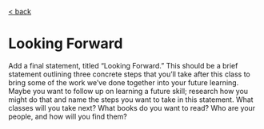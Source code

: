 [< back](https://justin51000.github.io/)

# Looking Forward

Add a final statement, titled “Looking Forward.” This should be  a brief statement outlining three concrete steps that you’ll take after this class to bring some of the work we’ve done together into your future learning. Maybe you want to follow up on learning a future skill; research how you might do that and name the steps you want to take in this statement. What classes will you take next? What books do you want to read? Who are your people, and how will you find them?
